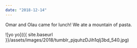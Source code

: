 ```yaml
---
date: "2018-12-14"
---
```


Omar and Olau came for lunch! We ate a mountain of pasta.

![yo yo]({{ site.baseurl }}/assets/images/2018/tumblr_pjquhzDJih1qlj3bd_540.jpg)
